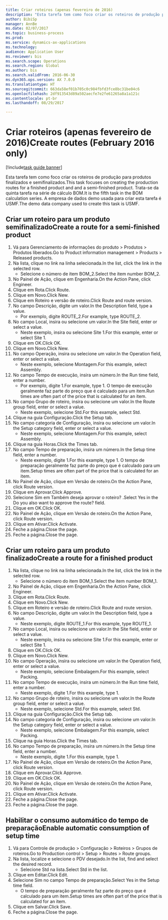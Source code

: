 ```yaml
--- 
title: Criar roteiros (apenas fevereiro de 2016)
description: "Esta tarefa tem como foco criar os roteiros de produção para produtos finalizados e semifinalizados."
author: BibiSp
manager: AnnBe
ms.date: 02/07/2017
ms.topic: business-process
ms.prod: 
ms.service: dynamics-ax-applications
ms.technology: 
audience: Application User
ms.reviewer: bis
ms.search.scope: Operations
ms.search.region: Global
ms.author: bis
ms.search.validFrom: 2016-06-30
ms.dyn365.ops.version: AX 7.0.0
ms.translationtype: HT
ms.sourcegitcommit: 663da58ef01b705c0c984fbfd3fce8bc31be04c6
ms.openlocfilehash: 2df913543d89a502aecfe7e2fe61265a8a1a121c
ms.contentlocale: pt-br
ms.lasthandoff: 08/29/2017

---
```

# <a name="create-routes-february-2016-only"></a><span data-ttu-id="fbc91-103">Criar roteiros (apenas fevereiro de 2016)</span><span class="sxs-lookup"><span data-stu-id="fbc91-103">Create routes (February 2016 only)</span></span>

[!include[task guide banner](../../includes/task-guide-banner.md)]

<span data-ttu-id="fbc91-104">Esta tarefa tem como foco criar os roteiros de produção para produtos finalizados e semifinalizados.</span><span class="sxs-lookup"><span data-stu-id="fbc91-104">This task focuses on creating the production routes for a finished product and and a semi-finished product.</span></span> <span data-ttu-id="fbc91-105">Trata-se da quinta tarefa na série de cálculo BOM.</span><span class="sxs-lookup"><span data-stu-id="fbc91-105">It is the fifth task in the BOM calculation series.</span></span> <span data-ttu-id="fbc91-106">A empresa de dados demo usada para criar esta tarefa é USMF.</span><span class="sxs-lookup"><span data-stu-id="fbc91-106">The demo data company used to create this task is USMF.</span></span>


## <a name="create-a-route-for-a-semi-finished-product"></a><span data-ttu-id="fbc91-107">Criar um roteiro para um produto semifinalizado</span><span class="sxs-lookup"><span data-stu-id="fbc91-107">Create a route for a semi-finished product</span></span>
1. <span data-ttu-id="fbc91-108">Vá para Gerenciamento de informações do produto > Produtos > Produtos liberados.</span><span class="sxs-lookup"><span data-stu-id="fbc91-108">Go to Product information management > Products > Released products.</span></span>
2. <span data-ttu-id="fbc91-109">Na lista, clique no link na linha selecionada.</span><span class="sxs-lookup"><span data-stu-id="fbc91-109">In the list, click the link in the selected row.</span></span>
    * <span data-ttu-id="fbc91-110">Selecione o número de item BOM_2.</span><span class="sxs-lookup"><span data-stu-id="fbc91-110">Select the item number BOM_2.</span></span>  
3. <span data-ttu-id="fbc91-111">No Painel de Ação, clique em Engenharia.</span><span class="sxs-lookup"><span data-stu-id="fbc91-111">On the Action Pane, click Engineer.</span></span>
4. <span data-ttu-id="fbc91-112">Clique em Rota.</span><span class="sxs-lookup"><span data-stu-id="fbc91-112">Click Route.</span></span>
5. <span data-ttu-id="fbc91-113">Clique em Novo.</span><span class="sxs-lookup"><span data-stu-id="fbc91-113">Click New.</span></span>
6. <span data-ttu-id="fbc91-114">Clique em Roteiro e versão de roteiro.</span><span class="sxs-lookup"><span data-stu-id="fbc91-114">Click Route and route version.</span></span>
7. <span data-ttu-id="fbc91-115">No campo Descrição, digite um valor.</span><span class="sxs-lookup"><span data-stu-id="fbc91-115">In the Description field, type a value.</span></span>
    * <span data-ttu-id="fbc91-116">Por exemplo, digite ROUTE_2.</span><span class="sxs-lookup"><span data-stu-id="fbc91-116">For example, type ROUTE_2.</span></span>  
8. <span data-ttu-id="fbc91-117">No campo Local, insira ou selecione um valor.</span><span class="sxs-lookup"><span data-stu-id="fbc91-117">In the Site field, enter or select a value.</span></span>
    * <span data-ttu-id="fbc91-118">Neste exemplo, insira ou selecione Site 1.</span><span class="sxs-lookup"><span data-stu-id="fbc91-118">For this example, enter or select Site 1.</span></span>  
9. <span data-ttu-id="fbc91-119">Clique em OK.</span><span class="sxs-lookup"><span data-stu-id="fbc91-119">Click OK.</span></span>
10. <span data-ttu-id="fbc91-120">Clique em Novo.</span><span class="sxs-lookup"><span data-stu-id="fbc91-120">Click New.</span></span>
11. <span data-ttu-id="fbc91-121">No campo Operação, insira ou selecione um valor.</span><span class="sxs-lookup"><span data-stu-id="fbc91-121">In the Operation field, enter or select a value.</span></span>
    * <span data-ttu-id="fbc91-122">Neste exemplo, selecione Montagem.</span><span class="sxs-lookup"><span data-stu-id="fbc91-122">For this example, select Assembly.</span></span>  
12. <span data-ttu-id="fbc91-123">No campo Tempo de execução, insira um número.</span><span class="sxs-lookup"><span data-stu-id="fbc91-123">In the Run time field, enter a number.</span></span>
    * <span data-ttu-id="fbc91-124">Por exemplo, digite 1.</span><span class="sxs-lookup"><span data-stu-id="fbc91-124">For example, type 1.</span></span> <span data-ttu-id="fbc91-125">O tempo de execução geralmente faz parte do preço que é calculado para um item.</span><span class="sxs-lookup"><span data-stu-id="fbc91-125">Run times are often part of the price that is calculated for an item.</span></span>  
13. <span data-ttu-id="fbc91-126">No campo Grupo de roteiro, insira ou selecione um valor.</span><span class="sxs-lookup"><span data-stu-id="fbc91-126">In the Route group field, enter or select a value.</span></span>
    * <span data-ttu-id="fbc91-127">Neste exemplo, selecione Std.</span><span class="sxs-lookup"><span data-stu-id="fbc91-127">For this example, select Std.</span></span>  
14. <span data-ttu-id="fbc91-128">Clique na guia Configuração.</span><span class="sxs-lookup"><span data-stu-id="fbc91-128">Click the Setup tab.</span></span>
15. <span data-ttu-id="fbc91-129">No campo categoria de Configuração, insira ou selecione um valor.</span><span class="sxs-lookup"><span data-stu-id="fbc91-129">In the Setup category field, enter or select a value.</span></span>
    * <span data-ttu-id="fbc91-130">Neste exemplo, selecione Montagem.</span><span class="sxs-lookup"><span data-stu-id="fbc91-130">For this example, select Assembly.</span></span>  
16. <span data-ttu-id="fbc91-131">Clique na guia Horas.</span><span class="sxs-lookup"><span data-stu-id="fbc91-131">Click the Times tab.</span></span>
17. <span data-ttu-id="fbc91-132">No campo Tempo de preparação, insira um número.</span><span class="sxs-lookup"><span data-stu-id="fbc91-132">In the Setup time field, enter a number.</span></span>
    * <span data-ttu-id="fbc91-133">Neste exemplo, digite 1.</span><span class="sxs-lookup"><span data-stu-id="fbc91-133">For this example, type 1.</span></span> <span data-ttu-id="fbc91-134">O tempo de preparação geralmente faz parte do preço que é calculado para um item.</span><span class="sxs-lookup"><span data-stu-id="fbc91-134">Setup times are often part of the price that is calculated for an item.</span></span>  
18. <span data-ttu-id="fbc91-135">No Painel de Ação, clique em Versão de roteiro.</span><span class="sxs-lookup"><span data-stu-id="fbc91-135">On the Action Pane, click Route version.</span></span>
19. <span data-ttu-id="fbc91-136">Clique em Aprovar.</span><span class="sxs-lookup"><span data-stu-id="fbc91-136">Click Approve.</span></span>
20. <span data-ttu-id="fbc91-137">Selecione Sim em Também deseja aprovar o roteiro? .</span><span class="sxs-lookup"><span data-stu-id="fbc91-137">Select Yes in the Do you also want to approve the route? field.</span></span>
21. <span data-ttu-id="fbc91-138">Clique em OK.</span><span class="sxs-lookup"><span data-stu-id="fbc91-138">Click OK.</span></span>
22. <span data-ttu-id="fbc91-139">No Painel de Ação, clique em Versão de roteiro.</span><span class="sxs-lookup"><span data-stu-id="fbc91-139">On the Action Pane, click Route version.</span></span>
23. <span data-ttu-id="fbc91-140">Clique em Ativar.</span><span class="sxs-lookup"><span data-stu-id="fbc91-140">Click Activate.</span></span>
24. <span data-ttu-id="fbc91-141">Feche a página.</span><span class="sxs-lookup"><span data-stu-id="fbc91-141">Close the page.</span></span>
25. <span data-ttu-id="fbc91-142">Feche a página.</span><span class="sxs-lookup"><span data-stu-id="fbc91-142">Close the page.</span></span>

## <a name="create-a-route-for-a-finished-product"></a><span data-ttu-id="fbc91-143">Criar um roteiro para um produto finalizado</span><span class="sxs-lookup"><span data-stu-id="fbc91-143">Create a route for a finished product</span></span>
1. <span data-ttu-id="fbc91-144">Na lista, clique no link na linha selecionada.</span><span class="sxs-lookup"><span data-stu-id="fbc91-144">In the list, click the link in the selected row.</span></span>
    * <span data-ttu-id="fbc91-145">Selecione o número do item BOM_1.</span><span class="sxs-lookup"><span data-stu-id="fbc91-145">Select the item number BOM_1.</span></span>  
2. <span data-ttu-id="fbc91-146">No Painel de Ação, clique em Engenharia.</span><span class="sxs-lookup"><span data-stu-id="fbc91-146">On the Action Pane, click Engineer.</span></span>
3. <span data-ttu-id="fbc91-147">Clique em Rota.</span><span class="sxs-lookup"><span data-stu-id="fbc91-147">Click Route.</span></span>
4. <span data-ttu-id="fbc91-148">Clique em Novo.</span><span class="sxs-lookup"><span data-stu-id="fbc91-148">Click New.</span></span>
5. <span data-ttu-id="fbc91-149">Clique em Roteiro e versão de roteiro.</span><span class="sxs-lookup"><span data-stu-id="fbc91-149">Click Route and route version.</span></span>
6. <span data-ttu-id="fbc91-150">No campo Descrição, digite um valor.</span><span class="sxs-lookup"><span data-stu-id="fbc91-150">In the Description field, type a value.</span></span>
    * <span data-ttu-id="fbc91-151">Neste exemplo, digite ROUTE_1.</span><span class="sxs-lookup"><span data-stu-id="fbc91-151">For this example, type ROUTE_1.</span></span>  
7. <span data-ttu-id="fbc91-152">No campo Local, insira ou selecione um valor.</span><span class="sxs-lookup"><span data-stu-id="fbc91-152">In the Site field, enter or select a value.</span></span>
    * <span data-ttu-id="fbc91-153">Neste exemplo, insira ou selecione Site 1.</span><span class="sxs-lookup"><span data-stu-id="fbc91-153">For this example, enter or select Site 1.</span></span>  
8. <span data-ttu-id="fbc91-154">Clique em OK.</span><span class="sxs-lookup"><span data-stu-id="fbc91-154">Click OK.</span></span>
9. <span data-ttu-id="fbc91-155">Clique em Novo.</span><span class="sxs-lookup"><span data-stu-id="fbc91-155">Click New.</span></span>
10. <span data-ttu-id="fbc91-156">No campo Operação, insira ou selecione um valor.</span><span class="sxs-lookup"><span data-stu-id="fbc91-156">In the Operation field, enter or select a value.</span></span>
    * <span data-ttu-id="fbc91-157">Neste exemplo, selecione Embalagem.</span><span class="sxs-lookup"><span data-stu-id="fbc91-157">For this example, select Packing.</span></span>  
11. <span data-ttu-id="fbc91-158">No campo Tempo de execução, insira um número.</span><span class="sxs-lookup"><span data-stu-id="fbc91-158">In the Run time field, enter a number.</span></span>
    * <span data-ttu-id="fbc91-159">Neste exemplo, digite 1.</span><span class="sxs-lookup"><span data-stu-id="fbc91-159">For this example, type 1.</span></span>  
12. <span data-ttu-id="fbc91-160">No campo Grupo de roteiro, insira ou selecione um valor.</span><span class="sxs-lookup"><span data-stu-id="fbc91-160">In the Route group field, enter or select a value.</span></span>
    * <span data-ttu-id="fbc91-161">Neste exemplo, selecione Std.</span><span class="sxs-lookup"><span data-stu-id="fbc91-161">For this example, select Std.</span></span>  
13. <span data-ttu-id="fbc91-162">Clique na guia Configuração.</span><span class="sxs-lookup"><span data-stu-id="fbc91-162">Click the Setup tab.</span></span>
14. <span data-ttu-id="fbc91-163">No campo categoria de Configuração, insira ou selecione um valor.</span><span class="sxs-lookup"><span data-stu-id="fbc91-163">In the Setup category field, enter or select a value.</span></span>
    * <span data-ttu-id="fbc91-164">Neste exemplo, selecione Embalagem.</span><span class="sxs-lookup"><span data-stu-id="fbc91-164">For this example, select Packing.</span></span>  
15. <span data-ttu-id="fbc91-165">Clique na guia Horas.</span><span class="sxs-lookup"><span data-stu-id="fbc91-165">Click the Times tab.</span></span>
16. <span data-ttu-id="fbc91-166">No campo Tempo de preparação, insira um número.</span><span class="sxs-lookup"><span data-stu-id="fbc91-166">In the Setup time field, enter a number.</span></span>
    * <span data-ttu-id="fbc91-167">Neste exemplo, digite 1.</span><span class="sxs-lookup"><span data-stu-id="fbc91-167">For this example, type 1.</span></span>  
17. <span data-ttu-id="fbc91-168">No Painel de Ação, clique em Versão de roteiro.</span><span class="sxs-lookup"><span data-stu-id="fbc91-168">On the Action Pane, click Route version.</span></span>
18. <span data-ttu-id="fbc91-169">Clique em Aprovar.</span><span class="sxs-lookup"><span data-stu-id="fbc91-169">Click Approve.</span></span>
19. <span data-ttu-id="fbc91-170">Clique em OK.</span><span class="sxs-lookup"><span data-stu-id="fbc91-170">Click OK.</span></span>
20. <span data-ttu-id="fbc91-171">No Painel de Ação, clique em Versão de roteiro.</span><span class="sxs-lookup"><span data-stu-id="fbc91-171">On the Action Pane, click Route version.</span></span>
21. <span data-ttu-id="fbc91-172">Clique em Ativar.</span><span class="sxs-lookup"><span data-stu-id="fbc91-172">Click Activate.</span></span>
22. <span data-ttu-id="fbc91-173">Feche a página.</span><span class="sxs-lookup"><span data-stu-id="fbc91-173">Close the page.</span></span>
23. <span data-ttu-id="fbc91-174">Feche a página.</span><span class="sxs-lookup"><span data-stu-id="fbc91-174">Close the page.</span></span>

## <a name="enable-automatic-consumption-of-setup-time"></a><span data-ttu-id="fbc91-175">Habilitar o consumo automático do tempo de preparação</span><span class="sxs-lookup"><span data-stu-id="fbc91-175">Enable automatic consumption of setup time</span></span>
1. <span data-ttu-id="fbc91-176">Vá para Controle de produção > Configuração > Roteiros > Grupos de roteiros.</span><span class="sxs-lookup"><span data-stu-id="fbc91-176">Go to Production control > Setup > Routes > Route groups.</span></span>
2. <span data-ttu-id="fbc91-177">Na lista, localize e selecione o PDV desejado.</span><span class="sxs-lookup"><span data-stu-id="fbc91-177">In the list, find and select the desired record.</span></span>
    * <span data-ttu-id="fbc91-178">Selecione Std na lista.</span><span class="sxs-lookup"><span data-stu-id="fbc91-178">Select Std in the list.</span></span>  
3. <span data-ttu-id="fbc91-179">Clique em Editar.</span><span class="sxs-lookup"><span data-stu-id="fbc91-179">Click Edit.</span></span>
4. <span data-ttu-id="fbc91-180">Selecione Sim no campo Tempo de preparação.</span><span class="sxs-lookup"><span data-stu-id="fbc91-180">Select Yes in the Setup time field.</span></span>
    * <span data-ttu-id="fbc91-181">O tempo de preparação geralmente faz parte do preço que é calculado para um item.</span><span class="sxs-lookup"><span data-stu-id="fbc91-181">Setup times are often part of the price that is calculated for an item.</span></span>  
5. <span data-ttu-id="fbc91-182">Clique em Salvar.</span><span class="sxs-lookup"><span data-stu-id="fbc91-182">Click Save.</span></span>
6. <span data-ttu-id="fbc91-183">Feche a página.</span><span class="sxs-lookup"><span data-stu-id="fbc91-183">Close the page.</span></span>


